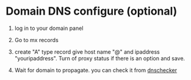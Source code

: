 # Domain DNS configure (optional)

1. log in to your domain panel 

2. Go to mx records

3. create "A" type record give host name "@" and ipaddress "youripaddress". Turn of proxy status if there is an option and save. 

4. Wait for domain to propagate. you can check it from [dnschecker](https://dnschecker.org/)
